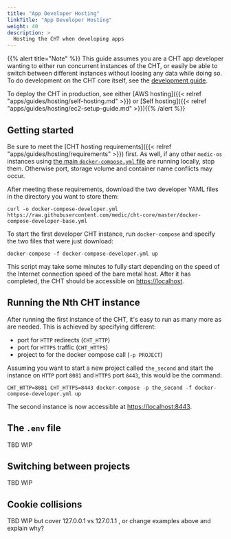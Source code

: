 ```yaml
---
title: "App Developer Hosting"
linkTitle: "App Developer Hosting"
weight: 40
description: >
  Hosting the CHT when developing apps
---
```


{{% alert title="Note" %}} This guide assumes you are a CHT app developer wanting to either run concurrent instances of the CHT, or easily be able to switch between different instances without loosing any data while doing so. To do development on the CHT core itself, see the [development guide](https://github.com/medic/cht-core/blob/master/DEVELOPMENT.md). 

To deploy the CHT in production, see either [AWS hosting]({{< relref "apps/guides/hosting/self-hosting.md" >}}) or [Self hosting]({{< relref "apps/guides/hosting/ec2-setup-guide.md" >}}){{% /alert %}}


## Getting started

Be sure to meet the [CHT hosting requirements]({{< relref "apps/guides/hosting/requirements" >}}) first. As well, if any other `medic-os` instances using [the main `docker-compose.yml` file](https://github.com/medic/cht-core/blob/master/docker-compose.yml) are running locally, stop them. Otherwise port, storage volume and container name conflicts may occur.

After meeting these requirements, download the two developer YAML files in the directory you want to store them:

```shell script
curl -o docker-compose-developer.yml https://raw.githubusercontent.com/medic/cht-core/master/docker-compose-developer-base.yml
```

To start the first developer CHT instance, run `docker-compose` and specify the two files that were just download:

```shell script
docker-compose -f docker-compose-developer.yml up
```

This script may take some minutes to fully start depending on the speed of the Internet connection speed of the bare metal host.  After it has completed, the CHT should be accessible on [https://localhost](https://localhost).

## Running the Nth CHT instance

After running the first instance of the CHT, it's easy to run as many more as are needed.  This is achieved by specifying different:

* port for `HTTP` redirects (`CHT_HTTP`)
* port for `HTTPS` traffic (`CHT_HTTPS`)
* project to for the docker compose call (`-p PROJECT`)

Assuming you want to start a new project called `the_second` and  start the instance on `HTTP` port `8081` and `HTTPS` port `8443`, this would be the command:

```shell script
CHT_HTTP=8081 CHT_HTTPS=8443 docker-compose -p the_second -f docker-compose-developer.yml up
```

The second instance is now accessible at  [https://localhost:8443](https://localhost:8443).

## The `.env` file 

TBD WIP

## Switching between projects

TBD WIP

## Cookie collisions

TBD WIP but cover 127.0.0.1 vs 127.0.1.1 , or change examples above and explain why?
